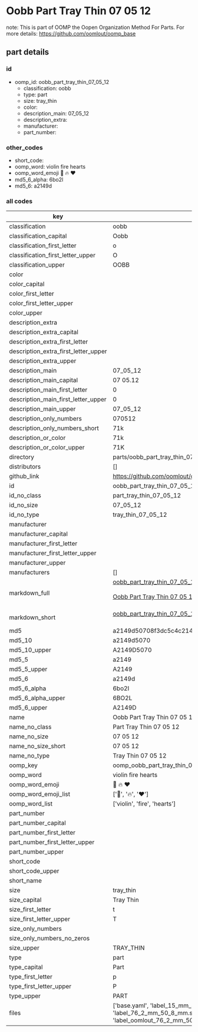 # Oobb Part Tray Thin 07 05 12  

note: This is part of OOMP the Oopen Organization Method For Parts. For more details: https://github.com/oomlout/oomp_base

##  part details





### id
* oomp_id: oobb_part_tray_thin_07_05_12
  * classification: oobb
  * type: part
  * size: tray_thin
  * color: 
  * description_main: 07_05_12
  * description_extra: 
  * manufacturer: 
  * part_number: 

### other_codes
* short_code: 
* oomp_word: violin fire hearts
* oomp_word_emoji :violin: :fire: :hearts:
* md5_6_alpha: 6bo2l
* md5_6: a2149d

### all codes 
| key | value |  
| --- | --- |  
| classification | oobb |  
| classification_capital | Oobb |  
| classification_first_letter | o |  
| classification_first_letter_upper | O |  
| classification_upper | OOBB |  
| color |  |  
| color_capital |  |  
| color_first_letter |  |  
| color_first_letter_upper |  |  
| color_upper |  |  
| description_extra |  |  
| description_extra_capital |  |  
| description_extra_first_letter |  |  
| description_extra_first_letter_upper |  |  
| description_extra_upper |  |  
| description_main | 07_05_12 |  
| description_main_capital | 07 05.12 |  
| description_main_first_letter | 0 |  
| description_main_first_letter_upper | 0 |  
| description_main_upper | 07_05_12 |  
| description_only_numbers | 070512 |  
| description_only_numbers_short | 71k |  
| description_or_color | 71k |  
| description_or_color_upper | 71K |  
| directory | parts/oobb_part_tray_thin_07_05_12 |  
| distributors | [] |  
| github_link | https://github.com/oomlout/oomlout_oomp_part_src/tree/main/parts/oobb_part_tray_thin_07_05_12/working |  
| id | oobb_part_tray_thin_07_05_12 |  
| id_no_class | part_tray_thin_07_05_12 |  
| id_no_size | 07_05_12 |  
| id_no_type | tray_thin_07_05_12 |  
| manufacturer |  |  
| manufacturer_capital |  |  
| manufacturer_first_letter |  |  
| manufacturer_first_letter_upper |  |  
| manufacturer_upper |  |  
| manufacturers | [] |  
| markdown_full | [oobb_part_tray_thin_07_05_12](https://github.com/oomlout/oomlout_oomp_part_src/tree/main/parts/oobb_part_tray_thin_07_05_12/working)<br>[](https://github.com/oomlout/oomlout_oomp_part_src/tree/main/parts/oobb_part_tray_thin_07_05_12/working)<br>[Oobb Part Tray Thin 07 05 12](https://github.com/oomlout/oomlout_oomp_part_src/tree/main/parts/oobb_part_tray_thin_07_05_12/working)<br><br> |  
| markdown_short | [oobb_part_tray_thin_07_05_12](https://github.com/oomlout/oomlout_oomp_part_src/tree/main/parts/oobb_part_tray_thin_07_05_12/working)<br><br> |  
| md5 | a2149d50708f3dc5c4c2146a3173d4bb |  
| md5_10 | a2149d5070 |  
| md5_10_upper | A2149D5070 |  
| md5_5 | a2149 |  
| md5_5_upper | A2149 |  
| md5_6 | a2149d |  
| md5_6_alpha | 6bo2l |  
| md5_6_alpha_upper | 6BO2L |  
| md5_6_upper | A2149D |  
| name | Oobb Part Tray Thin 07 05 12 |  
| name_no_class | Part Tray Thin 07 05 12 |  
| name_no_size | 07 05 12 |  
| name_no_size_short | 07 05 12 |  
| name_no_type | Tray Thin 07 05 12 |  
| oomp_key | oomp_oobb_part_tray_thin_07_05_12 |  
| oomp_word | violin fire hearts |  
| oomp_word_emoji | :violin: :fire: :hearts: |  
| oomp_word_emoji_list | [':violin:', ':fire:', ':hearts:'] |  
| oomp_word_list | ['violin', 'fire', 'hearts'] |  
| part_number |  |  
| part_number_capital |  |  
| part_number_first_letter |  |  
| part_number_first_letter_upper |  |  
| part_number_upper |  |  
| short_code |  |  
| short_code_upper |  |  
| short_name |  |  
| size | tray_thin |  
| size_capital | Tray Thin |  
| size_first_letter | t |  
| size_first_letter_upper | T |  
| size_only_numbers |  |  
| size_only_numbers_no_zeros |  |  
| size_upper | TRAY_THIN |  
| type | part |  
| type_capital | Part |  
| type_first_letter | p |  
| type_first_letter_upper | P |  
| type_upper | PART |  
| files | ['base.yaml', 'label_15_mm_30_mm.pdf', 'label_15_mm_30_mm.svg', 'label_76_2_mm_50_8_mm.pdf', 'label_76_2_mm_50_8_mm.svg', 'label_oomlout_76_2_mm_50_8_mm.pdf', 'label_oomlout_76_2_mm_50_8_mm.svg', 'readme.md', 'working.json', 'working.yaml'] |  
